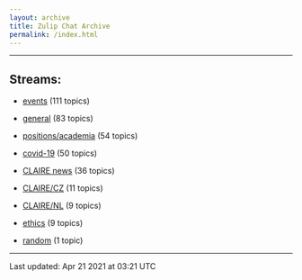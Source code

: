 ```yaml
---
layout: archive
title: Zulip Chat Archive
permalink: /index.html
---
```


---

## Streams:

* [events](stream/201207-events/index.html) (111 topics)

* [general](stream/201199-general/index.html) (83 topics)

* [positions/academia](stream/203258-positions/academia/index.html) (54 topics)

* [covid-19](stream/226112-covid-19/index.html) (50 topics)

* [CLAIRE news](stream/201957-CLAIRE-news/index.html) (36 topics)

* [CLAIRE/CZ](stream/203399-CLAIRE/CZ/index.html) (11 topics)

* [CLAIRE/NL](stream/203255-CLAIRE/NL/index.html) (9 topics)

* [ethics](stream/228366-ethics/index.html) (9 topics)

* [random](stream/202125-random/index.html) (1 topic)

<hr><p>Last updated: Apr 21 2021 at 03:21 UTC</p>